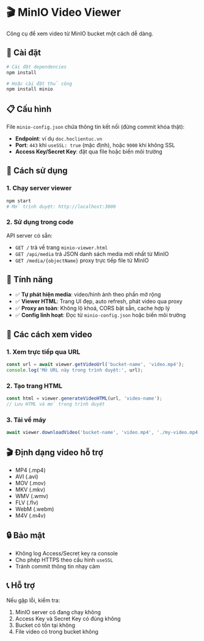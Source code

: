 # 🎬 MinIO Video Viewer

Công cụ để xem video từ MinIO bucket một cách dễ dàng.

## 🚀 Cài đặt

```bash
# Cài đặt dependencies
npm install

# Hoặc cài đặt thủ công
npm install minio
```

## 📋 Cấu hình

File `minio-config.json` chứa thông tin kết nối (đừng commit khóa thật):
- **Endpoint**: ví dụ `doc.hoclientuc.vn`
- **Port**: `443` khi `useSSL: true` (mặc định), hoặc `9000` khi không SSL
- **Access Key/Secret Key**: đặt qua file hoặc biến môi trường

## 🎯 Cách sử dụng

### 1. Chạy server viewer
```bash
npm start
# Mở trình duyệt: http://localhost:3000
```

### 2. Sử dụng trong code
API server có sẵn:
- `GET /` trả về trang `minio-viewer.html`
- `GET /api/media` trả JSON danh sách media mới nhất từ MinIO
- `GET /media/{objectName}` proxy trực tiếp file từ MinIO

## 🔧 Tính năng

- ✅ **Tự phát hiện media**: video/hình ảnh theo phần mở rộng
- ✅ **Viewer HTML**: Trang UI đẹp, auto refresh, phát video qua proxy
- ✅ **Proxy an toàn**: Không lộ khoá, CORS bật sẵn, cache hợp lý
- ✅ **Config linh hoạt**: Đọc từ `minio-config.json` hoặc biến môi trường

## 📱 Các cách xem video

### 1. **Xem trực tiếp qua URL**
```javascript
const url = await viewer.getVideoUrl('bucket-name', 'video.mp4');
console.log('Mở URL này trong trình duyệt:', url);
```

### 2. **Tạo trang HTML**
```javascript
const html = viewer.generateVideoHTML(url, 'video-name');
// Lưu HTML và mở trong trình duyệt
```

### 3. **Tải về máy**
```javascript
await viewer.downloadVideo('bucket-name', 'video.mp4', './my-video.mp4');
```

## 🎬 Định dạng video hỗ trợ

- MP4 (.mp4)
- AVI (.avi)
- MOV (.mov)
- MKV (.mkv)
- WMV (.wmv)
- FLV (.flv)
- WebM (.webm)
- M4V (.m4v)

## 🔒 Bảo mật

- Không log Access/Secret key ra console
- Cho phép HTTPS theo cấu hình `useSSL`
- Tránh commit thông tin nhạy cảm

## 📞 Hỗ trợ

Nếu gặp lỗi, kiểm tra:
1. MinIO server có đang chạy không
2. Access Key và Secret Key có đúng không
3. Bucket có tồn tại không
4. File video có trong bucket không

